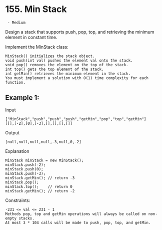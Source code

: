 # 155. Min Stack
     - Medium


Design a stack that supports push, pop, top, and retrieving the minimum element in constant time.

Implement the MinStack class:
```
MinStack() initializes the stack object.
void push(int val) pushes the element val onto the stack.
void pop() removes the element on the top of the stack.
int top() gets the top element of the stack.
int getMin() retrieves the minimum element in the stack.
You must implement a solution with O(1) time complexity for each function.
```

## Example 1:
Input
```
["MinStack","push","push","push","getMin","pop","top","getMin"]
[[],[-2],[0],[-3],[],[],[],[]]
```
Output
```
[null,null,null,null,-3,null,0,-2]
```
Explanation
```
MinStack minStack = new MinStack();
minStack.push(-2);
minStack.push(0);
minStack.push(-3);
minStack.getMin(); // return -3
minStack.pop();
minStack.top();    // return 0
minStack.getMin(); // return -2
```

Constraints:
```
-231 <= val <= 231 - 1
Methods pop, top and getMin operations will always be called on non-empty stacks.
At most 3 * 104 calls will be made to push, pop, top, and getMin.
```